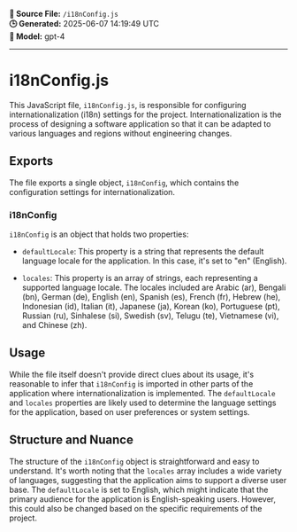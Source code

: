 **📄 Source File:** `/i18nConfig.js`  
**🕒 Generated:** 2025-06-07 14:19:49 UTC  
**🤖 Model:** gpt-4

---

# i18nConfig.js

This JavaScript file, `i18nConfig.js`, is responsible for configuring internationalization (i18n) settings for the project. Internationalization is the process of designing a software application so that it can be adapted to various languages and regions without engineering changes.

## Exports

The file exports a single object, `i18nConfig`, which contains the configuration settings for internationalization.

### i18nConfig

`i18nConfig` is an object that holds two properties:

- `defaultLocale`: This property is a string that represents the default language locale for the application. In this case, it's set to "en" (English).

- `locales`: This property is an array of strings, each representing a supported language locale. The locales included are Arabic (ar), Bengali (bn), German (de), English (en), Spanish (es), French (fr), Hebrew (he), Indonesian (id), Italian (it), Japanese (ja), Korean (ko), Portuguese (pt), Russian (ru), Sinhalese (si), Swedish (sv), Telugu (te), Vietnamese (vi), and Chinese (zh).

## Usage

While the file itself doesn't provide direct clues about its usage, it's reasonable to infer that `i18nConfig` is imported in other parts of the application where internationalization is implemented. The `defaultLocale` and `locales` properties are likely used to determine the language settings for the application, based on user preferences or system settings.

## Structure and Nuance

The structure of the `i18nConfig` object is straightforward and easy to understand. It's worth noting that the `locales` array includes a wide variety of languages, suggesting that the application aims to support a diverse user base. The `defaultLocale` is set to English, which might indicate that the primary audience for the application is English-speaking users. However, this could also be changed based on the specific requirements of the project.